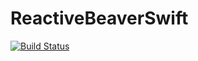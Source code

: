# ReactiveBeaverSwift

[![Build Status](https://travis-ci.org/skyylex/ReactiveBeaverSwift.svg?branch=develop)](https://travis-ci.org/skyylex/ReactiveBeaverSwift)
